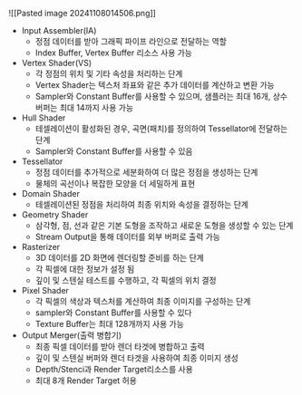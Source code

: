 ![[Pasted image 20241108014506.png]]
- Input Assembler(IA)
	- 정점 데이터를 받아 그래픽 파이프 라인으로 전달하는 역할
	- Index Buffer, Vertex Buffer 리소스 사용 가능
- Vertex Shader(VS)
	- 각 정점의 위치 및 기타 속성을 처리하는 단계
	- Vertex Shader는 텍스처 좌표와 같은 추가 데이터를 계산하고 변환 가능
	- Sampler와 Constant Buffer를 사용할 수 있으며, 샘플러는 최대 16개, 상수 버퍼는 최대 14까지 사용 가능
- Hull Shader
	- 테셀레이션이 활성화된 경우, 곡면(패치)를 정의하여 Tessellator에 전달하는 단계
	- Sampler와 Constant Buffer를 사용할 수 있음
- Tessellator
	- 정점 데이터를 추가적으로 세분화하여 더 많은 정점을 생성하는 단계
	- 물체의 곡선이나 복잡한 모양을 더 세밀하게 표현
- Domain Shader
	- 테셀레이션된 정점을 처리하여 최종 위치와 속성을 결정하는 단계
- Geometry Shader
	- 삼각형, 점, 선과 같은 기본 도형을 조작하고 새로운 도형을 생성할 수 있는 단계
	- Stream Output을 통해 데이터를 외부 버퍼로 출력 가능
- Rasterizer
	- 3D 데이터를 2D 화면에 렌더링할 준비를 하는 단계
	- 각 픽셀에 대한 정보가 설정 됨
	- 깊이 및 스텐실 테스트를 수행하고, 각 픽셀의 위치 결정
- Pixel Shader
	- 각 픽셀의 색상과 텍스처를 계산하여 최종 이미지를 구성하는 단계
	- sampler와 Constant Buffer를 사용할 수 있다
	- Texture Buffer는 최대 128개까지 사용 가능
- Output Merger(출력 병합기)
	- 최종 픽셀 데이터를 받아 렌더 타겟에 병합하고 출력
	- 깊이 및 스텐실 버퍼와 렌더 타겟을 사용하여 최종 이미지 생성
	- Depth/Stenci과 Render Target리소스를 사용
	- 최대 8개 Render Target 허용